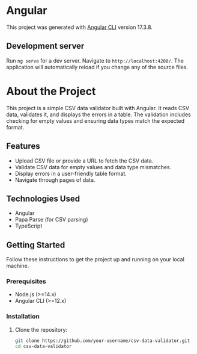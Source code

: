 # Angular

This project was generated with [Angular CLI](https://github.com/angular/angular-cli) version 17.3.8.

## Development server

Run `ng serve` for a dev server. Navigate to `http://localhost:4200/`. The application will automatically reload if you change any of the source files.

# About the Project

This project is a simple CSV data validator built with Angular. It reads CSV data, validates it, and displays the errors in a table. The validation includes checking for empty values and ensuring data types match the expected format.

## Features

- Upload CSV file or provide a URL to fetch the CSV data.
- Validate CSV data for empty values and data type mismatches.
- Display errors in a user-friendly table format.
- Navigate through pages of data.

## Technologies Used

- Angular
- Papa Parse (for CSV parsing)
- TypeScript

## Getting Started

Follow these instructions to get the project up and running on your local machine.

### Prerequisites

- Node.js (>=14.x)
- Angular CLI (>=12.x)

### Installation

1. Clone the repository:

   ```bash
   git clone https://github.com/your-username/csv-data-validator.git
   cd csv-data-validator
